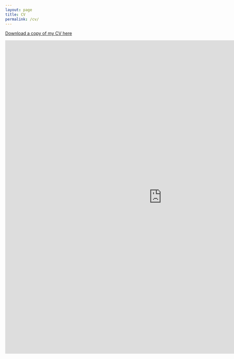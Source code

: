 ```yaml
---
layout: page
title: CV
permalink: /cv/
---
```


[Download a copy of my CV here](https://marcyshieh.github.io/files/MarcyShiehCV.pdf)

<embed src="https://marcyshieh.github.io/files/MarcyShiehCV.pdf" width = "1000" height = "1000" type="application/pdf"/>
